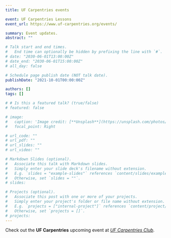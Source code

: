 ```yaml
---
title: UF Carpentries events

event: UF Carpentries Lessons
event_url: https://www.uf-carpentries.org/events/

summary: Event updates.
abstract: ""

# Talk start and end times.
#   End time can optionally be hidden by prefixing the line with `#`.
# date: "2030-06-01T13:00:00Z"
# date_end: "2030-06-01T15:00:00Z"
# all_day: false

# Schedule page publish date (NOT talk date).
publishDate: "2021-10-01T00:00:00Z"

authors: []
tags: []

# # Is this a featured talk? (true/false)
# featured: false

# image:
#   caption: 'Image credit: [**Unsplash**](https://unsplash.com/photos/bzdhc5b3Bxs)'
#   focal_point: Right

# url_code: ""
# url_pdf: ""
# url_slides: ""
# url_video: ""

# Markdown Slides (optional).
#   Associate this talk with Markdown slides.
#   Simply enter your slide deck's filename without extension.
#   E.g. `slides = "example-slides"` references `content/slides/example-slides.md`.
#   Otherwise, set `slides = ""`.
# slides:

# Projects (optional).
#   Associate this post with one or more of your projects.
#   Simply enter your project's folder or file name without extension.
#   E.g. `projects = ["internal-project"]` references `content/project/deep-learning/index.md`.
#   Otherwise, set `projects = []`.
# projects:
---
```


Check out the **UF Carpentries** upcoming event at [*UF Carpentries Club*](https://www.uf-carpentries.org/events/).

